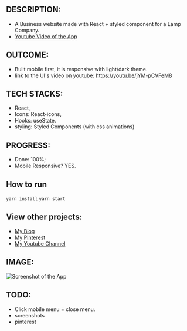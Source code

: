 ## DESCRIPTION:
- A Business website made with React + styled component for a Lamp Company.
- [Youtube Video of the App](https://youtu.be/jYM-pCVFeM8)

## OUTCOME:
- Built mobile first, it is responsive with light/dark theme.
- link to the UI's video on youtube: https://youtu.be/jYM-pCVFeM8

## TECH STACKS:
- React,
- Icons: React-icons,
- Hooks: useState.
- styling: Styled Components (with css animations)

## PROGRESS:
- Done: 100%;
- Mobile Responsive? YES.

## How to run
`yarn install`
`yarn start`
## View other projects:
- [My Blog](https://hashnode.com/@marizoo)
- [My Pinterest](https://pin.it/16vGwjy)
- [My Youtube Channel](https://www.youtube.com/channel/UCfkbnM9WvHD3mjecBiGHCBQ/playlists)


## IMAGE:
![Screenshot of the App](./screenshots/50000000000000000000000000000000000)

## TODO:
- Click mobile menu = close menu.
- screenshots
- pinterest
